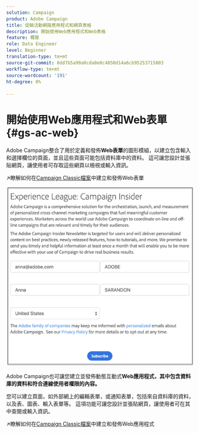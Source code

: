 ```yaml
---
solution: Campaign
product: Adobe Campaign
title: 促銷活動網路應用程式和網頁表格
description: 開始使用Web應用程式和Web表格
feature: 概覽
role: Data Engineer
level: Beginner
translation-type: tm+mt
source-git-commit: 8dd7b5a99a0cda0e0c4850d14a6cb95253715803
workflow-type: tm+mt
source-wordcount: '191'
ht-degree: 0%

---
```


# 開始使用Web應用程式和Web表單{#gs-ac-web}

Adobe Campaign整合了用於定義和發佈&#x200B;**Web表單**&#x200B;的圖形模組，以建立包含輸入和選擇欄位的頁面，並且這些頁面可能包括資料庫中的資料。 這可讓您設計並張貼網頁，讓使用者可存取這些網頁以檢視或輸入資訊。

:arrow_upper_right:瞭解如何在[Campaign Classic檔案](https://experienceleague.corp.adobe.com/docs/campaign-classic/using/designing-content/web-forms/about-web-forms.html?lang=en#designing-content)中建立和發佈Web表單

![](assets/sample.png)

Adobe Campaign也可讓您建立並發佈動態互動式&#x200B;**Web應用程式，其中包含資料庫的資料和符合連線使用者權限的內容。**

您可以建立頁面，如外部網上的編輯表單，或通知表單，包括來自資料庫的資料，以及表、圖表、輸入表單等。 這項功能可讓您設計並張貼網頁，讓使用者可在其中查閱或輸入資訊。

:arrow_upper_right:瞭解如何在[Campaign Classic檔案](https://experienceleague.corp.adobe.com/docs/campaign-classic/using/designing-content/web-applications/about-web-applications.html?lang=en#designing-content)中建立和發佈Web應用程式
